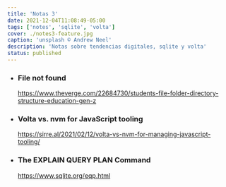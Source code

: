 ```yaml
---
title: 'Notas 3'
date: 2021-12-04T11:08:49-05:00
tags: ['notes', 'sqlite', 'volta']
cover: ./notes3-feature.jpg
caption: 'unsplash © Andrew Neel'
description: 'Notas sobre tendencias digitales, sqlite y volta'
status: published
---
```


- ### File not found

  https://www.theverge.com/22684730/students-file-folder-directory-structure-education-gen-z

- ### Volta vs. nvm for JavaScript tooling

  https://sirre.al/2021/02/12/volta-vs-nvm-for-managing-javascript-tooling/

- ### The EXPLAIN QUERY PLAN Command

  https://www.sqlite.org/eqp.html
